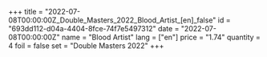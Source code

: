 +++
title = "2022-07-08T00:00:00Z_Double_Masters_2022_Blood_Artist_[en]_false"
id = "693dd112-d04a-4404-8fce-74f7e5497312"
date = "2022-07-08T00:00:00Z"
name = "Blood Artist"
lang = ["en"]
price = "1.74"
quantity = 4
foil = false
set = "Double Masters 2022"
+++

